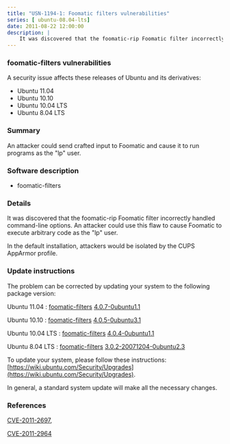 ```yaml
---
title: "USN-1194-1: Foomatic filters vulnerabilities"
series: [ ubuntu-08.04-lts]
date: 2011-08-22 12:00:00
description: |
    It was discovered that the foomatic-rip Foomatic filter incorrectly handled command-line options. An attacker could use this flaw to cause Foomatic to execute arbitrary code as the &quot;lp&quot; user.
--- 
```

 
### foomatic-filters vulnerabilities

A security issue affects these releases of Ubuntu and its derivatives:

* Ubuntu 11.04
* Ubuntu 10.10
* Ubuntu 10.04 LTS
* Ubuntu 8.04 LTS

### Summary

An attacker could send crafted input to Foomatic and cause it to run programs as the &quot;lp&quot; user.

### Software description

* foomatic-filters 

### Details

It was discovered that the foomatic-rip Foomatic filter incorrectly handled command-line options. An attacker could use this flaw to cause Foomatic to execute arbitrary code as the &quot;lp&quot; user.

In the default installation, attackers would be isolated by the CUPS AppArmor profile. 

### Update instructions

The problem can be corrected by updating your system to the following package version:

Ubuntu 11.04
 : [foomatic-filters](https://launchpad.net/ubuntu/+source/foomatic-filters) <span> [4.0.7-0ubuntu1.1](https://launchpad.net/ubuntu/+source/foomatic-filters/4.0.7-0ubuntu1.1) </span> 

Ubuntu 10.10
 : [foomatic-filters](https://launchpad.net/ubuntu/+source/foomatic-filters) <span> [4.0.5-0ubuntu3.1](https://launchpad.net/ubuntu/+source/foomatic-filters/4.0.5-0ubuntu3.1) </span> 

Ubuntu 10.04 LTS
 : [foomatic-filters](https://launchpad.net/ubuntu/+source/foomatic-filters) <span> [4.0.4-0ubuntu1.1](https://launchpad.net/ubuntu/+source/foomatic-filters/4.0.4-0ubuntu1.1) </span> 

Ubuntu 8.04 LTS
 : [foomatic-filters](https://launchpad.net/ubuntu/+source/foomatic-filters) <span> [3.0.2-20071204-0ubuntu2.3](https://launchpad.net/ubuntu/+source/foomatic-filters/3.0.2-20071204-0ubuntu2.3) </span> 

To update your system, please follow these instructions: [https://wiki.ubuntu.com/Security/Upgrades](https://wiki.ubuntu.com/Security/Upgrades).

In general, a standard system update will make all the necessary changes. 

### References

 [CVE-2011-2697](http://people.ubuntu.com/~ubuntu-security/cve/CVE-2011-2697), 

 [CVE-2011-2964](http://people.ubuntu.com/~ubuntu-security/cve/CVE-2011-2964)
 
